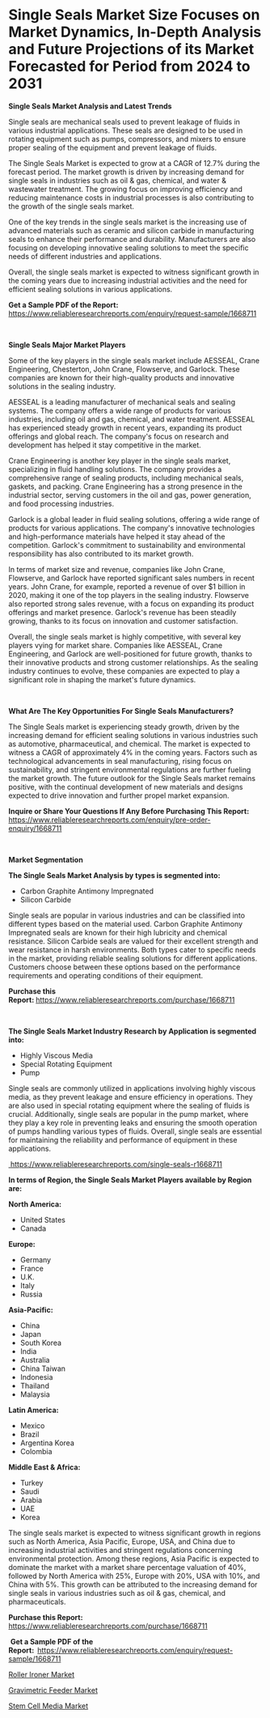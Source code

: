 <p><h1>Single Seals Market Size Focuses on Market Dynamics, In-Depth Analysis and Future Projections of its Market Forecasted for Period from 2024 to 2031</h1></p><p><strong>Single Seals Market Analysis and Latest Trends</strong></p>
<p><p>Single seals are mechanical seals used to prevent leakage of fluids in various industrial applications. These seals are designed to be used in rotating equipment such as pumps, compressors, and mixers to ensure proper sealing of the equipment and prevent leakage of fluids.</p><p>The Single Seals Market is expected to grow at a CAGR of 12.7% during the forecast period. The market growth is driven by increasing demand for single seals in industries such as oil & gas, chemical, and water & wastewater treatment. The growing focus on improving efficiency and reducing maintenance costs in industrial processes is also contributing to the growth of the single seals market.</p><p>One of the key trends in the single seals market is the increasing use of advanced materials such as ceramic and silicon carbide in manufacturing seals to enhance their performance and durability. Manufacturers are also focusing on developing innovative sealing solutions to meet the specific needs of different industries and applications.</p><p>Overall, the single seals market is expected to witness significant growth in the coming years due to increasing industrial activities and the need for efficient sealing solutions in various applications.</p></p>
<p><strong>Get a Sample PDF of the Report:&nbsp;</strong> <a href="https://www.reliableresearchreports.com/enquiry/request-sample/1668711">https://www.reliableresearchreports.com/enquiry/request-sample/1668711</a></p>
<p>&nbsp;</p>
<p><strong>Single Seals Major Market Players</strong></p>
<p><p>Some of the key players in the single seals market include AESSEAL, Crane Engineering, Chesterton, John Crane, Flowserve, and Garlock. These companies are known for their high-quality products and innovative solutions in the sealing industry.</p><p>AESSEAL is a leading manufacturer of mechanical seals and sealing systems. The company offers a wide range of products for various industries, including oil and gas, chemical, and water treatment. AESSEAL has experienced steady growth in recent years, expanding its product offerings and global reach. The company's focus on research and development has helped it stay competitive in the market.</p><p>Crane Engineering is another key player in the single seals market, specializing in fluid handling solutions. The company provides a comprehensive range of sealing products, including mechanical seals, gaskets, and packing. Crane Engineering has a strong presence in the industrial sector, serving customers in the oil and gas, power generation, and food processing industries.</p><p>Garlock is a global leader in fluid sealing solutions, offering a wide range of products for various applications. The company's innovative technologies and high-performance materials have helped it stay ahead of the competition. Garlock's commitment to sustainability and environmental responsibility has also contributed to its market growth.</p><p>In terms of market size and revenue, companies like John Crane, Flowserve, and Garlock have reported significant sales numbers in recent years. John Crane, for example, reported a revenue of over $1 billion in 2020, making it one of the top players in the sealing industry. Flowserve also reported strong sales revenue, with a focus on expanding its product offerings and market presence. Garlock's revenue has been steadily growing, thanks to its focus on innovation and customer satisfaction.</p><p>Overall, the single seals market is highly competitive, with several key players vying for market share. Companies like AESSEAL, Crane Engineering, and Garlock are well-positioned for future growth, thanks to their innovative products and strong customer relationships. As the sealing industry continues to evolve, these companies are expected to play a significant role in shaping the market's future dynamics.</p></p>
<p>&nbsp;</p>
<p><strong>What Are The Key Opportunities For Single Seals Manufacturers?</strong></p>
<p><p>The Single Seals market is experiencing steady growth, driven by the increasing demand for efficient sealing solutions in various industries such as automotive, pharmaceutical, and chemical. The market is expected to witness a CAGR of approximately 4% in the coming years. Factors such as technological advancements in seal manufacturing, rising focus on sustainability, and stringent environmental regulations are further fueling the market growth. The future outlook for the Single Seals market remains positive, with the continual development of new materials and designs expected to drive innovation and further propel market expansion.</p></p>
<p><strong>Inquire or Share Your Questions If Any Before Purchasing This Report:</strong> <a href="https://www.reliableresearchreports.com/enquiry/pre-order-enquiry/1668711">https://www.reliableresearchreports.com/enquiry/pre-order-enquiry/1668711</a></p>
<p>&nbsp;</p>
<p><strong>Market Segmentation</strong></p>
<p><strong>The Single Seals Market Analysis by types is segmented into:</strong></p>
<p><ul><li>Carbon Graphite Antimony Impregnated</li><li>Silicon Carbide</li></ul></p>
<p><p>Single seals are popular in various industries and can be classified into different types based on the material used. Carbon Graphite Antimony Impregnated seals are known for their high lubricity and chemical resistance. Silicon Carbide seals are valued for their excellent strength and wear resistance in harsh environments. Both types cater to specific needs in the market, providing reliable sealing solutions for different applications. Customers choose between these options based on the performance requirements and operating conditions of their equipment.</p></p>
<p><strong>Purchase this Report:&nbsp;</strong><a href="https://www.reliableresearchreports.com/purchase/1668711">https://www.reliableresearchreports.com/purchase/1668711</a></p>
<p>&nbsp;</p>
<p><strong>The Single Seals Market Industry Research by Application is segmented into:</strong></p>
<p><ul><li>Highly Viscous Media</li><li>Special Rotating Equipment</li><li>Pump</li></ul></p>
<p><p>Single seals are commonly utilized in applications involving highly viscous media, as they prevent leakage and ensure efficiency in operations. They are also used in special rotating equipment where the sealing of fluids is crucial. Additionally, single seals are popular in the pump market, where they play a key role in preventing leaks and ensuring the smooth operation of pumps handling various types of fluids. Overall, single seals are essential for maintaining the reliability and performance of equipment in these applications.</p></p>
<p><a href="https://www.reliableresearchreports.com/single-seals-r1668711">&nbsp;https://www.reliableresearchreports.com/single-seals-r1668711</a></p>
<p><strong>In terms of Region, the Single Seals Market Players available by Region are:</strong></p>
<p>
    <p> <strong> North America: </strong>
        <ul>
            <li>United States</li>
            <li>Canada</li>
        </ul>
        </p> 
    <p> <strong> Europe: </strong>
        <ul>
            <li>Germany</li>
            <li>France</li>
            <li>U.K.</li>
            <li>Italy</li>
            <li>Russia</li>
        </ul>
        </p> 
    <p> <strong> Asia-Pacific: </strong>
        <ul>
            <li>China</li>
            <li>Japan</li>
            <li>South Korea</li>
            <li>India</li>
            <li>Australia</li>
            <li>China Taiwan</li>
            <li>Indonesia</li>
            <li>Thailand</li>
            <li>Malaysia</li>
        </ul>
        </p> 
    <p> <strong> Latin America: </strong>
        <ul>
            <li>Mexico</li>
            <li>Brazil</li>
            <li>Argentina Korea</li>
            <li>Colombia</li>
        </ul>
        </p> 
    <p> <strong> Middle East & Africa: </strong>
        <ul>
            <li>Turkey</li>
            <li>Saudi</li>
            <li>Arabia</li>
            <li>UAE</li>
            <li>Korea</li>
        </ul>
    </p>
    </p>
<p><p>The single seals market is expected to witness significant growth in regions such as North America, Asia Pacific, Europe, USA, and China due to increasing industrial activities and stringent regulations concerning environmental protection. Among these regions, Asia Pacific is expected to dominate the market with a market share percentage valuation of 40%, followed by North America with 25%, Europe with 20%, USA with 10%, and China with 5%. This growth can be attributed to the increasing demand for single seals in various industries such as oil & gas, chemical, and pharmaceuticals.</p></p>
<p><strong>Purchase this Report: </strong><a href="https://www.reliableresearchreports.com/purchase/1668711">https://www.reliableresearchreports.com/purchase/1668711</a></p>
<p>&nbsp;<strong>Get a Sample PDF of the Report:&nbsp;&nbsp;</strong><a href="https://www.reliableresearchreports.com/enquiry/request-sample/1668711">https://www.reliableresearchreports.com/enquiry/request-sample/1668711</a></p>
<p><strong></strong></p>
<p><p><a href="https://github.com/pizolina/Market-Research-Report-List-4/blob/main/roller-ironer-market.md">Roller Ironer Market</a></p><p><a href="https://www.linkedin.com/pulse/gravimetric-feeder-market-insights-cagr-trends-growth-strategies-pdfhe?trackingId=r%2BnDIOPpDO%2FsdXbJEunGPA%3D%3D">Gravimetric Feeder Market</a></p><p><a href="https://www.linkedin.com/pulse/stem-cell-media-market-trends-forecast-competitive-analysis-2031-gyrge?trackingId=qxute633kmapDRQwrDJCag%3D%3D">Stem Cell Media Market</a></p></p>